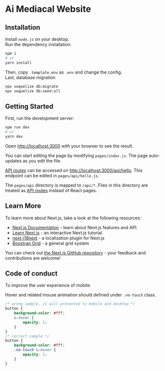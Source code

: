 # Ai Mediacal Website

## Installation
Install `node.js` on your desktop.  
Run the dependency installation.
```bash
npm i
# or
yarn install
```
Then, copy `.template.env` as `.env` and change the config.  
Last, database migration
```bash
npx sequelize db:migrate
npx sequelize db:seed:all
```

## Getting Started

First, run the development server:

```bash
npm run dev
# or
yarn dev
```

Open [http://localhost:3000](http://localhost:3000) with your browser to see the result.

You can start editing the page by modifying `pages/index.js`. The page auto-updates as you edit the file.

[API routes](https://nextjs.org/docs/api-routes/introduction) can be accessed on [http://localhost:3000/api/hello](http://localhost:3000/api/hello). This endpoint can be edited in `pages/api/hello.js`.

The `pages/api` directory is mapped to `/api/*`. Files in this directory are treated as [API routes](https://nextjs.org/docs/api-routes/introduction) instead of React pages.

## Learn More

To learn more about Next.js, take a look at the following resources:

- [Next.js Documentation](https://nextjs.org/docs) - learn about Next.js features and API.
- [Learn Next.js](https://nextjs.org/learn) - an interactive Next.js tutorial.
- [next-i18next](https://github.com/isaachinman/next-i18next) - a localization plugin for Next.js
- [Boostrap Grid](https://getbootstrap.com/docs/5.0/layout/grid/) - a general grid system

You can check out [the Next.js GitHub repository](https://github.com/vercel/next.js/) - your feedback and contributions are welcome!

## Code of conduct

To improve the user experience of mobile:

Hover and related mouse animation should defined under `.no-touch` class.
```scss
/* wrong sample, it will presented to mobile and desktop */
button {
    background-color: #fff;
    &:hover {
        opacity: 1;
    }
}
/* correct sample */
button {
    background-color: #fff;
    .no-touch &:hover {
        opacity: 1;
    }
}
```